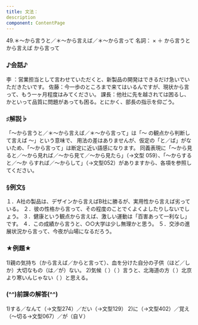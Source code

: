 ```yaml
---
title: 文法：
description
component: ContentPage
---
```



49.＊～から言うと／＊～から言えば／＊～から言って
名詞： × ＋ から言うと から言えば から言って
### ♪会話♪
李 ：営業担当として言わせていただくと、新製品の開発はできるだけ急いでいただきたいです。 佐藤：今一歩のところまで来てはいるんですが、現状から言って、もう一ヶ月程度はみてください。 課長：他社に先を越されては困るし、かといって品質に問題があっても困る。とにかく、部長の指示を仰ごう。
### ♯解説♭
「～から言うと／＊～から言えば／＊～から言って」は「～ の観点から判断して言えば ～」という意味で、 用法の差はありませんが、仮定の「と／ば」がないため、「～から言って」は断定に近い語感になります。
同義表現に「～から見ると／～から見れば／～から見て／～から見たら」（→文型 059）、「～からすると／～か
らすれば／～からして」（→文型052）がありますから、各項を参照してください。
### §例文§
１．A社の製品は、デザインから言えばB社に勝るが、実用性から言えば劣っている。
２．彼の性格から言って、その程度のことでくよくよしたりしないでしょう。
３．健康という観点から言えば、激しい運動は「百害あって一利なし」です。
４．この成績から言うと、○○大学は少し無理かと思う。
５．交渉の進展状況から言って、今夜が山場になるだろう。
### ★例題★
1)親の気持ち（から言えば／からと言って）、血を分けた自分の子供（ほど／しか）大切なもの（は／が）ない。
2)気候（ ）（ ）言うと、北海道の方（ ）北京より寒いんじゃない（ ）と思える。
### (^^)前課の解答(^^)
1)する／なんて（→文型274）／だい（→文型129）
2)に（→文型402）／覚え（～切る→文型067）／が（自Ｖ）
